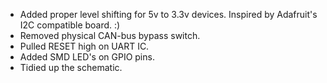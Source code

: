 - Added proper level shifting for 5v to 3.3v devices. Inspired by Adafruit's I2C compatible board. :)
- Removed physical CAN-bus bypass switch.
- Pulled RESET high on UART IC.
- Added SMD LED's on GPIO pins.
- Tidied up the schematic.
